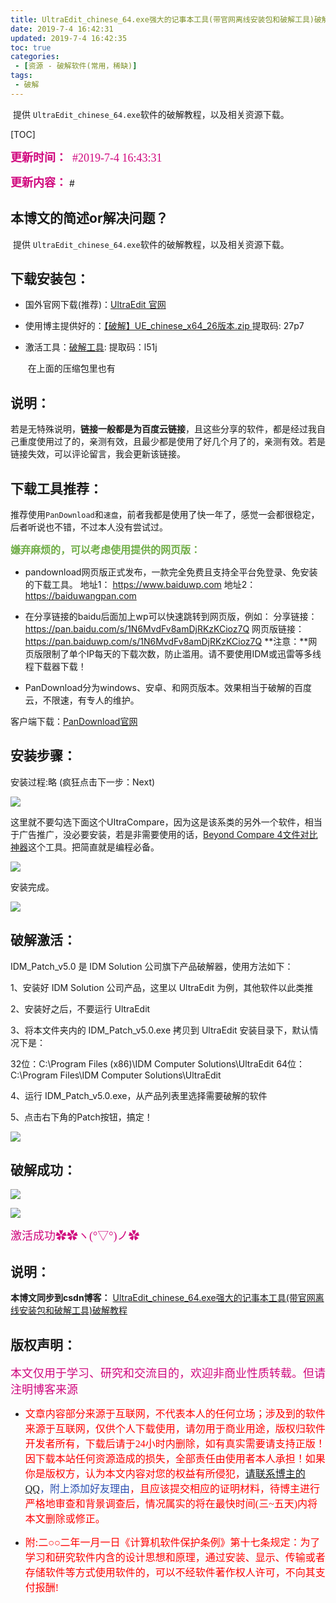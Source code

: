 ```yaml
---
title: UltraEdit_chinese_64.exe强大的记事本工具(带官网离线安装包和破解工具)破解教程
date: 2019-7-4 16:42:31
updated: 2019-7-4 16:42:35
toc: true
categories: 
 - [资源 - 破解软件(常用，稀缺)]
tags: 
 - 破解
---
```




​		提供 `UltraEdit_chinese_64.exe`软件的破解教程，以及相关资源下载。

<!-- more -->

[TOC]

<font color=#D0087E size=4 face="幼圆">**更新时间：**  #2019-7-4 16:43:31</font>

<font color=#D0087E size=4 face="幼圆">**更新内容：**</font>    #



## 本博文的简述or解决问题？

​		提供 `UltraEdit_chinese_64.exe`软件的破解教程，以及相关资源下载。





## 下载安装包：

- 国外官网下载(推荐)：[UltraEdit 官网](https://www.ultraedit.com/)

- 使用博主提供好的：[【破解】UE_chinese_x64_26版本.zip ]( https://pan.baidu.com/s/1TtsDYze_h4oo073yBUDxNg) 提取码: 27p7

- 激活工具：[破解工具]( https://pan.baidu.com/s/18Xe5994wX8Td0MckL4Gtvw ):  提取码：l51j

    ​			      在上面的压缩包里也有



## 说明：

若是无特殊说明，**链接一般都是为百度云链接**，且这些分享的软件，都是经过我自己重度使用过了的，亲测有效，且最少都是使用了好几个月了的，亲测有效。若是链接失效，可以评论留言，我会更新该链接。



## 下载工具推荐：

推荐使用`PanDownload`和`速盘`，前者我都是使用了快一年了，感觉一会都很稳定，后者听说也不错，不过本人没有尝试过。

<font color=#70AD47 size=3 face="幼圆">**嫌弃麻烦的，可以考虑使用提供的网页版：**</font>

- pandownload网页版正式发布，一款完全免费且支持全平台免登录、免安装的下载工具。 
    地址1： https://www.baiduwp.com 
    地址2： https://baiduwangpan.com 
- 在分享链接的baidu后面加上wp可以快速跳转到网页版，例如： 
    分享链接： https://pan.baidu.com/s/1N6MvdFv8amDjRKzKCioz7Q 
    网页版链接： https://pan.baiduwp.com/s/1N6MvdFv8amDjRKzKCioz7Q 
    **注意：**网页版限制了单个IP每天的下载次数，防止滥用。请不要使用IDM或迅雷等多线程下载器下载！ 



- PanDownload分为windows、安卓、和网页版本。效果相当于破解的百度云，不限速，有专人的维护。

客户端下载：[PanDownload官网]( http://pandownload.com/) 



## 安装步骤：

安装过程:略 (疯狂点击下一步：Next)

![](https://raw.githubusercontent.com/touwoyimuli/FigureBed/master/img/20190704164822.png)

这里就不要勾选下面这个UItraCompare，因为这是该系类的另外一个软件，相当于广告推广，没必要安装，若是非需要使用的话，[Beyond Compare 4文件对比神器](https://touwoyimuli.github.io/2019/07/04/Beyond-Compare-4%E6%96%87%E4%BB%B6%E5%AF%B9%E6%AF%94%E7%A5%9E%E5%99%A8-%EF%BC%88%E5%B8%A6%E5%AE%98%E7%BD%91%E7%A6%BB%E7%BA%BF%E5%AE%89%E8%A3%85%E5%8C%85%E5%92%8C%E7%A0%B4%E8%A7%A3%E5%B7%A5%E5%85%B7%EF%BC%89-%E7%A0%B4%E8%A7%A3%E6%95%99%E7%A8%8B/)这个工具。把简直就是编程必备。

![](https://raw.githubusercontent.com/touwoyimuli/FigureBed/master/img/20190704164851.png)

安装完成。

![](https://raw.githubusercontent.com/touwoyimuli/FigureBed/master/img/20190704172808.png)



## 破解激活：

IDM_Patch_v5.0 是 IDM Solution 公司旗下产品破解器，使用方法如下：

1、安装好 IDM Solution 公司产品，这里以 UltraEdit 为例，其他软件以此类推

2、安装好之后，不要运行 UltraEdit

3、将本文件夹内的 IDM_Patch_v5.0.exe 拷贝到 UltraEdit 安装目录下，默认情况下是：

32位：C:\Program Files (x86)\IDM Computer Solutions\UltraEdit
64位：C:\Program Files\IDM Computer Solutions\UltraEdit

4、运行 IDM_Patch_v5.0.exe，从产品列表里选择需要破解的软件

5、点击右下角的Patch按钮，搞定！

![](https://raw.githubusercontent.com/touwoyimuli/FigureBed/master/img/20190704165628.png)



##   破解成功：

![](https://raw.githubusercontent.com/touwoyimuli/FigureBed/master/img/20190704170343.png)



 ![](https://raw.githubusercontent.com/touwoyimuli/FigureBed/master/img/20190704154359.gif)



<font color=#D0087E size=4 face="幼圆">激活成功✿✿ヽ(°▽°)ノ✿</font>



## 说明：





**本博文同步到csdn博客：**  [UltraEdit_chinese_64.exe强大的记事本工具(带官网离线安装包和破解工具)破解教程](https://blog.csdn.net/qq_33154343/article/details/94636145)



## 版权声明：

<font color=#D0087E size=4 face="幼圆">本文仅用于学习、研究和交流目的，欢迎非商业性质转载。但请注明博客来源</font>

- <font color=#FF0101 size=3 face="幼圆">文章内容部分来源于互联网，不代表本人的任何立场；涉及到的软件来源于互联网，仅供个人下载使用，请勿用于商业用途，版权归软件开发者所有，下载后请于24小时内删除，如有真实需要请支持正版！因下载本站任何资源造成的损失，全部责任由使用者本人承担！如果你是版权方，认为本文内容对您的权益有所侵犯，<font color=#2B4FB0 size=3 face="幼圆">[请联系博主的QQ](https://touwoyimuli.github.io/about/)，附上添加好友理由</font>，且应该提交相应的证明材料，待博主进行严格地审查和背景调查后，情况属实的将在最快时间(三~五天)内将本文删除或修正。</font>

- <font color=#FF0101 size=3 face="幼圆">附:二○○二年一月一日《计算机软件保护条例》第十七条规定：为了学习和研究软件内含的设计思想和原理，通过安装、显示、传输或者存储软件等方式使用软件的，可以不经软件著作权人许可，不向其支付报酬!</font>





